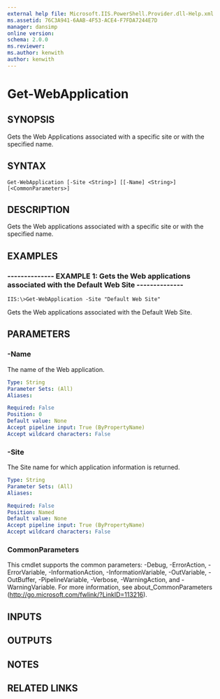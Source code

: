 ```yaml
---
external help file: Microsoft.IIS.PowerShell.Provider.dll-Help.xml
ms.assetid: 76C3A941-6AAB-4F53-ACE4-F7FDA7244E7D
manager: dansimp
online version: 
schema: 2.0.0
ms.reviewer:
ms.author: kenwith
author: kenwith
---
```


# Get-WebApplication

## SYNOPSIS
Gets the Web Applications associated with a specific site or with the specified name.

## SYNTAX

```
Get-WebApplication [-Site <String>] [[-Name] <String>] [<CommonParameters>]
```

## DESCRIPTION
Gets the Web applications associated with a specific site or with the specified name.

## EXAMPLES

### -------------- EXAMPLE 1: Gets the Web applications associated with the Default Web Site --------------
```
IIS:\>Get-WebApplication -Site "Default Web Site"
```

Gets the Web applications associated with the Default Web Site.

## PARAMETERS

### -Name
The name of the Web application.

```yaml
Type: String
Parameter Sets: (All)
Aliases: 

Required: False
Position: 0
Default value: None
Accept pipeline input: True (ByPropertyName)
Accept wildcard characters: False
```

### -Site
The Site name for which application information is returned.

```yaml
Type: String
Parameter Sets: (All)
Aliases: 

Required: False
Position: Named
Default value: None
Accept pipeline input: True (ByPropertyName)
Accept wildcard characters: False
```

### CommonParameters
This cmdlet supports the common parameters: -Debug, -ErrorAction, -ErrorVariable, -InformationAction, -InformationVariable, -OutVariable, -OutBuffer, -PipelineVariable, -Verbose, -WarningAction, and -WarningVariable. For more information, see about_CommonParameters (http://go.microsoft.com/fwlink/?LinkID=113216).

## INPUTS

## OUTPUTS

## NOTES

## RELATED LINKS

